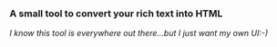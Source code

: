 
### A small tool to convert your rich text into HTML

*I know this tool is everywhere out there...but I just want my own UI:-)*